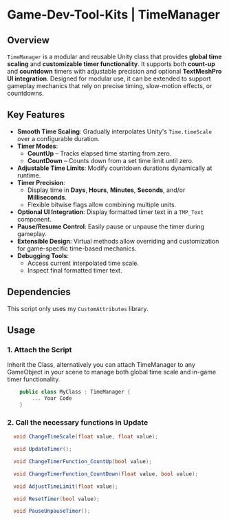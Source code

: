 # Game-Dev-Tool-Kits | TimeManager

## Overview
`TimeManager` is a modular and reusable Unity class that provides **global time scaling** and **customizable timer functionality**. It supports both **count-up** and **countdown** timers with adjustable precision and optional **TextMeshPro UI integration**. Designed for modular use, it can be extended to support gameplay mechanics that rely on precise timing, slow-motion effects, or countdowns.

## Key Features
- **Smooth Time Scaling**: Gradually interpolates Unity's `Time.timeScale` over a configurable duration.
- **Timer Modes**:
  - **CountUp** – Tracks elapsed time starting from zero.
  - **CountDown** – Counts down from a set time limit until zero.
- **Adjustable Time Limits**: Modify countdown durations dynamically at runtime.
- **Timer Precision**:
  - Display time in **Days**, **Hours**, **Minutes**, **Seconds**, and/or **Milliseconds**.
  - Flexible bitwise flags allow combining multiple units.
- **Optional UI Integration**: Display formatted timer text in a `TMP_Text` component.
- **Pause/Resume Control**: Easily pause or unpause the timer during gameplay.
- **Extensible Design**: Virtual methods allow overriding and customization for game-specific time-based mechanics.
- **Debugging Tools**:
  - Access current interpolated time scale.
  - Inspect final formatted timer text.

## Dependencies
This script only uses my `CustomAttributes` library.

## Usage

### 1. Attach the Script
Inherit the Class, alternatively you can attach TimeManager to any GameObject in your scene to manage both global time scale and in-game timer functionality.
```csharp
	public class MyClass : TimeManager {
		... Your Code
	}
```

### 2. Call the necessary functions in Update
```csharp
  void ChangeTimeScale(float value, float value);

  void UpdateTimer();

  void ChangeTimerFunction_CountUp(bool value);

  void ChangeTimerFunction_CountDown(float value, bool value);

  void AdjustTimeLimit(float value);

  void ResetTimer(bool value);

  void PauseUnpauseTimer();
```
